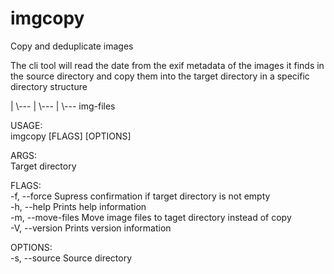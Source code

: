 # imgcopy
Copy and deduplicate images

The cli tool will read the date from the exif metadata of the images it finds in the source directory and copy them into the target directory in a specific directory structure

   <year>  
     |  
     \--- <month>  
             |  
             \--- <day>  
                    |  
                    \--- img-files  
  
USAGE:  
    imgcopy [FLAGS] [OPTIONS] <target>  
   
ARGS:  
    <target>    Target directory  
  
FLAGS:  
    -f, --force         Supress confirmation if target directory is not empty  
    -h, --help          Prints help information  
    -m, --move-files    Move image files to taget directory instead of copy  
    -V, --version       Prints version information  
  
OPTIONS:  
    -s, --source <source>    Source directory  
